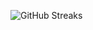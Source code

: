 ![GitHub Streaks](https://github-streaks-mqc9.onrender.com/streak/happilli/image?theme=midnight&cache_bust=1743548102&lang=ja)
